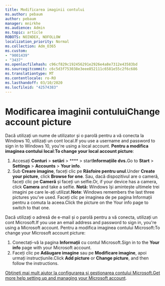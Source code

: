 ```yaml
---
title: Modificarea imaginii contului
ms.author: pebaum
author: pebaum
manager: mnirkhe
ms.audience: Admin
ms.topic: article
ROBOTS: NOINDEX, NOFOLLOW
localization_priority: Normal
ms.collection: Adm_O365
ms.custom:
- "9001439"
- "3437"
ms.openlocfilehash: c96cf829c192456291e2926e4a8e7312e43583bd
ms.sourcegitcommit: c6c5d3f753038e3eee852111c6581e55c2f6c686
ms.translationtype: MT
ms.contentlocale: ro-RO
ms.lasthandoff: 03/10/2020
ms.locfileid: "42574383"
---
```

# <a name="change-account-picture"></a><span data-ttu-id="5632d-102">Modificarea imaginii contului</span><span class="sxs-lookup"><span data-stu-id="5632d-102">Change account picture</span></span>

<span data-ttu-id="5632d-103">Dacă utilizați un nume de utilizator și o parolă pentru a vă conecta la Windows 10, utilizați un cont local.</span><span class="sxs-lookup"><span data-stu-id="5632d-103">If you use a username and password to sign in to Windows 10, you're using a local account.</span></span> <span data-ttu-id="5632d-104">**Pentru a modifica imaginea contului local**:</span><span class="sxs-lookup"><span data-stu-id="5632d-104">**To change your local account picture**:</span></span>

1. <span data-ttu-id="5632d-105">Accesați **Conturi** > **setări** > \*\*\*\* > start**Informațiile dvs.**</span><span class="sxs-lookup"><span data-stu-id="5632d-105">Go to **Start** > **Settings** > **Accounts** > **Your info**.</span></span>
2. <span data-ttu-id="5632d-106">Sub **Creare imagine**, faceți clic pe **Răsfoire pentru unul**.</span><span class="sxs-lookup"><span data-stu-id="5632d-106">Under **Create your picture**, click **Browse for one**.</span></span> <span data-ttu-id="5632d-107">Sau, dacă dispozitivul are o cameră, faceți clic pe **Cameră** și faceți un selfie.</span><span class="sxs-lookup"><span data-stu-id="5632d-107">Or, if your device has a camera, click **Camera** and take a selfie.</span></span> 
    <span data-ttu-id="5632d-108">**Notă:** Windows își amintește ultimele trei imagini pe care le-ați utilizat.</span><span class="sxs-lookup"><span data-stu-id="5632d-108">**Note**: Windows remembers the last three pictures you've used.</span></span> <span data-ttu-id="5632d-109">Faceți clic pe imaginea de pe pagina Informații pentru a comuta la aceea.</span><span class="sxs-lookup"><span data-stu-id="5632d-109">Click the picture on the Your info page to switch to that one.</span></span>

<span data-ttu-id="5632d-110">Dacă utilizați o adresă de e-mail și o parolă pentru a vă conecta, utilizați un cont Microsoft.</span><span class="sxs-lookup"><span data-stu-id="5632d-110">If you use an email address and password to sign in, you're using a Microsoft account.</span></span> <span data-ttu-id="5632d-111">Pentru a modifica imaginea contului Microsoft:</span><span class="sxs-lookup"><span data-stu-id="5632d-111">To change your Microsoft account picture:</span></span>

1. <span data-ttu-id="5632d-112">Conectați-vă la pagina **Informații** cu contul Microsoft.</span><span class="sxs-lookup"><span data-stu-id="5632d-112">Sign in to the **Your info** page with your Microsoft account.</span></span>
2. <span data-ttu-id="5632d-113">Faceți clic pe **Adăugare imagine** sau pe **Modificare imagine**, apoi urmați instrucțiunile.</span><span class="sxs-lookup"><span data-stu-id="5632d-113">Click **Add picture** or **Change picture**, and then follow the instructions.</span></span>

<span data-ttu-id="5632d-114">[Obțineți mai mult ajutor la configurarea și gestionarea contului Microsoft.](https://support.microsoft.com/products/microsoft-account?category=manage-account)</span><span class="sxs-lookup"><span data-stu-id="5632d-114">[Get more help setting up and managing your Microsoft account](https://support.microsoft.com/products/microsoft-account?category=manage-account).</span></span>
